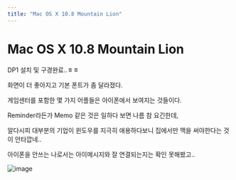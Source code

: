 ```yaml
---
title: "Mac OS X 10.8 Mountain Lion"
---
```

# Mac OS X 10.8 Mountain Lion

DP1 설치 및 구경완료..ㅎㅎ

화면이 더 좋아지고 기본 폰트가 좀 달라졌다. 

게임센터를 포함한 몇 가지 어플들은 아이폰에서 보여지는 것들이다.

 Reminder라든가 Memo 같은 것은 일하다 보면 나름 참 요긴한데,

알다시피 대부분의 기업이 윈도우를 지극히 애용하다보니 집에서만 맥을 써야한다는 것이 안타깝네..

아이폰을 안쓰는 나로서는 아이메시지와 잘 연결되는지는 확인 못해봤고..

![image](dc35d7b314d9a6fc2c6623581e0c5872.png)
 

